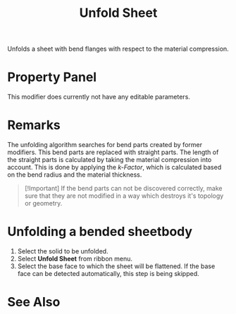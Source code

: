 ﻿---
uid: 87D3ECCA-434C-474D-BEFD-47F1BB83370E
title: Unfold Sheet
---
Unfolds a sheet with bend flanges with respect to the material compression.

# Property Panel
This modifier does currently not have any editable parameters.

# Remarks
The unfolding algorithm searches for bend parts created by former modifiers. This bend parts are replaced with straight parts.
The length of the straight parts is calculated by taking the material compression into account. This is done by applying the _k-Factor_, which is calculated based on the bend radius and the material thickness.

> [!Important] If the bend parts can not be discovered correctly, make sure that they are not modified in a way which destroys it's topology or geometry.

# Unfolding a bended sheetbody
1. Select the solid to be unfolded.
2. Select __Unfold Sheet__ from ribbon menu.
3. Select the base face to which the sheet will be flattened. If the base face can be detected automatically, this step is being skipped.

# See Also
[](xref:5F9B1A87-60F9-448A-860A-567EB18473C8)
